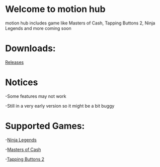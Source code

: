 # Welcome to motion hub
motion hub includes game like Masters of Cash, Tapping Buttons 2, Ninja Legends and more coming soon

# Downloads:
[Releases](https://github.com/KDanHudds/Motion-Hub/releases)

# Notices
>
-Some features may not work
>
-Still in a very early version so it might be a bit buggy
>

# Supported Games:
>
-[Ninja Legends](https://www.roblox.com/games/3956818381/)
>
-[Masters of Cash](https://www.roblox.com/games/11421561769/)
>
-[Tapping Buttons 2](https://www.roblox.com/games/9309060400/)
>
